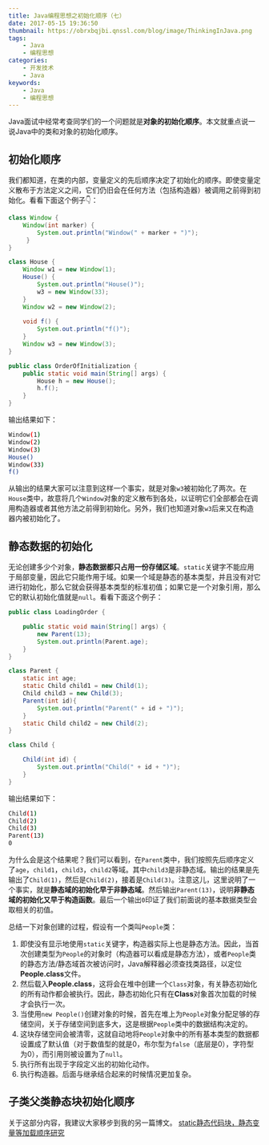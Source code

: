 ```yaml
---
title: Java编程思想之初始化顺序（七）
date: 2017-05-15 19:36:50
thumbnail: https://obrxbqjbi.qnssl.com/blog/image/ThinkingInJava.png
tags:
	- Java
	- 编程思想
categories:
	- 开发技术
	- Java
keywords:
	- Java
	- 编程思想
---
```

Java面试中经常考查同学们的一个问题就是**对象的初始化顺序**。本文就重点说一说Java中的类和对象的初始化顺序。

## 初始化顺序
我们都知道，在类的内部，变量定义的先后顺序决定了初始化的顺序。即使变量定义散布于方法定义之间，它们仍旧会在任何方法（包括构造器）被调用之前得到初始化。看看下面这个例子👇：

``` java
class Window {
	Window(int marker) { 
	 	System.out.println("Window(" + marker + ")");
	 }
}

class House {
	Window w1 = new Window(1);
	House() {
		System.out.println("House()");
		w3 = new Window(33);
	}
	Window w2 = new Window(2);
	
	void f() {
		System.out.println("f()");
	}
	Window w3 = new Window(3);
}

public class OrderOfInitialization {
	public static void main(String[] args) {
		House h = new House();
		h.f();
	}
}
```
输出结果如下：

``` bash
Window(1)
Window(2)
Window(3)
House()
Window(33)
f()
```
从输出的结果大家可以注意到这样一个事实，就是对象`w3`被初始化了两次。在`House`类中，故意将几个`Window`对象的定义散布到各处，以证明它们全部都会在调用构造器或者其他方法之前得到初始化。另外，我们也知道对象`w3`后来又在构造器内被初始化了。

## 静态数据的初始化
无论创建多少个对象，**静态数据都只占用一份存储区域**。`static`关键字不能应用于局部变量，因此它只能作用于域。如果一个域是静态的基本类型，并且没有对它进行初始化，那么它就会获得基本类型的标准初值；如果它是一个对象引用，那么它的默认初始化值就是`null`。看看下面这个例子：

``` java
public class LoadingOrder {

    public static void main(String[] args) {
        new Parent(13);
        System.out.println(Parent.age);
    }
}

class Parent {
    static int age;
    static Child child1 = new Child(1);
    Child child3 = new Child(3);
    Parent(int id){
        System.out.println("Parent(" + id + ")");
    }
    static Child child2 = new Child(2);
}

class Child {

    Child(int id) {
        System.out.println("Child(" + id + ")");
    }
}
```
输出结果如下：

``` bash
Child(1)
Child(2)
Child(3)
Parent(13)
0
```
为什么会是这个结果呢？我们可以看到，在`Parent`类中，我们按照先后顺序定义了`age`，`child1`，`child3`，`child2`等域。其中`child3`是非静态域。输出的结果是先输出了`Child(1)`，然后是`Child(2)`，接着是`Child(3)`。注意这儿，这里说明了一个事实，就是**静态域的初始化早于非静态域**。然后输出`Parent(13)`，说明**非静态域的初始化又早于构造函数**。最后一个输出`0`印证了我们前面说的基本数据类型会取相关的初值。

总结一下对象创建的过程，假设有一个类叫`People`类：

1. 即使没有显示地使用`static`关键字，构造器实际上也是静态方法。因此，当首次创建类型为`People`的对象时（构造器可以看成是静态方法），或者`People`类的静态方法/静态域首次被访问时，Java解释器必须查找类路径，以定位**People.class**文件。
2. 然后载入**People.class**，这将会在堆中创建一个`Class`对象，有关静态初始化的所有动作都会被执行。因此，静态初始化只有在**Class**对象首次加载的时候才会执行一次。
3. 当使用`new People()`创建对象的时候，首先在堆上为`People`对象分配足够的存储空间，关于存储空间到底多大，这是根据`People`类中的数据结构决定的。
4. 这块存储空间会被清零，这就自动地将`People`对象中的所有基本类型的数据都设置成了默认值（对于数值型的就是0，布尔型为`false`（底层是0），字符型为0），而引用则被设置为了`null`。
5. 执行所有出现于字段定义出的初始化动作。
6. 执行构造器。后面与继承结合起来的时候情况更加复杂。


## 子类父类静态块初始化顺序
关于这部分内容，我建议大家移步到我的另一篇博文。
[static静态代码块，静态变量等加载顺序研究](http://qinjiangbo.com/static-block-load-ordering.html)
